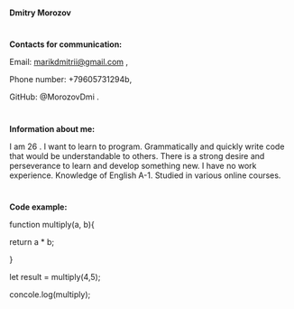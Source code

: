 #
**Dmitry Morozov**
#
**Contacts for communication:**

Email: marikdmitrii@gmail.com ,

Phone number: +79605731294b,

GitHub: @MorozovDmi .

#
**Information about me:**

I am 26 . I want to learn to program. Grammatically and quickly write code that would be understandable to others. There is a strong desire and perseverance to learn and develop something new.
I have no work experience. Knowledge of English A-1. Studied in various online courses.
#
**Code example:**

function multiply(a, b){

 return a * b;
 
 }

 let result = multiply(4,5);

 concole.log(multiply);
 #
